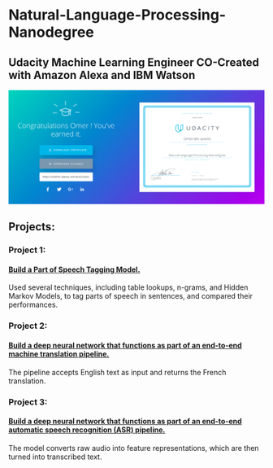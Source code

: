# Natural-Language-Processing-Nanodegree

## Udacity Machine Learning Engineer CO-Created with Amazon Alexa and IBM Watson


![Nanodegree](https://github.com/OBINJAWED/Natural-Language-Processing-Nanodegree/blob/master/NLP%20Nanodegree.png)


## Projects:

### Project 1: 

#### [Build a Part of Speech Tagging Model.](https://github.com/OBINJAWED/Part-of-Speech-Tagging) 
Used several techniques, including table lookups, n-grams, and Hidden Markov Models, to tag parts of speech
in sentences, and compared their performances.

### Project 2: 

#### [Build a deep neural network that functions as part of an end-to-end machine translation pipeline.](https://github.com/OBINJAWED/Machine-Translation-)
The pipeline accepts English text as input and returns the French translation.

### Project 3: 

#### [Build a deep neural network that functions as part of an end-to-end automatic speech recognition (ASR) pipeline.](https://github.com/OBINJAWED/DNN-Speech-Recognizer)
The model converts raw audio into feature representations, which are then turned into transcribed text.
